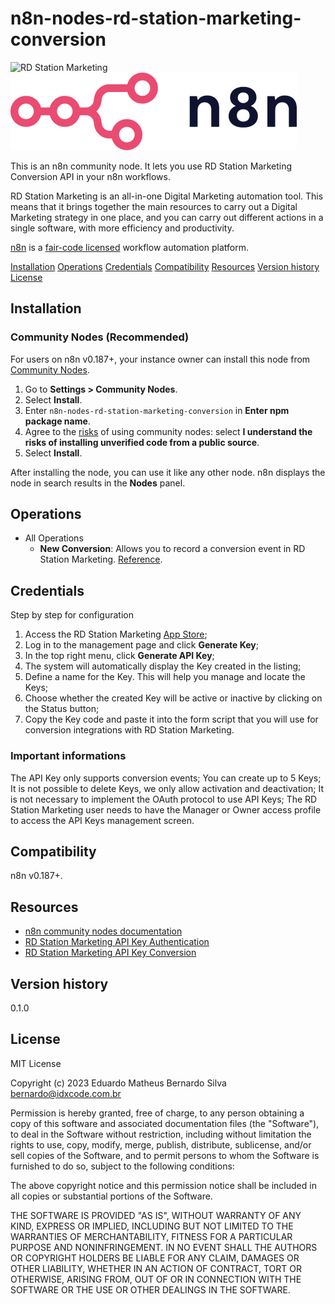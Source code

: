 # n8n-nodes-rd-station-marketing-conversion

![RD Station Marketing](https://avatars.githubusercontent.com/u/817058?s=200&v=4)
![n8n.io - Workflow Automation](https://raw.githubusercontent.com/n8n-io/n8n/master/assets/n8n-logo.png)

This is an n8n community node. It lets you use RD Station Marketing Conversion API in your n8n workflows.

RD Station Marketing is an all-in-one Digital Marketing automation tool. This means that it brings together the main resources to carry out a Digital Marketing strategy in one place, and you can carry out different actions in a single software, with more efficiency and productivity.

[n8n](https://n8n.io/) is a [fair-code licensed](https://docs.n8n.io/reference/license/) workflow automation platform.

[Installation](#installation)
[Operations](#operations)
[Credentials](#credentials)
[Compatibility](#compatibility)
[Resources](#resources)
[Version history](#version-history)
[License](#license)

## Installation
### Community Nodes (Recommended)

For users on n8n v0.187+, your instance owner can install this node from [Community Nodes](https://docs.n8n.io/integrations/community-nodes/installation/).

1. Go to **Settings > Community Nodes**.
2. Select **Install**.
3. Enter `n8n-nodes-rd-station-marketing-conversion` in **Enter npm package name**.
4. Agree to the [risks](https://docs.n8n.io/integrations/community-nodes/risks/) of using community nodes: select **I understand the risks of installing unverified code from a public source**.
5. Select **Install**.

After installing the node, you can use it like any other node. n8n displays the node in search results in the **Nodes** panel.

## Operations

* All Operations
	* **New Conversion**: Allows you to record a conversion event in RD Station Marketing. [Reference](https://developers.rdstation.com/reference/conversao).

## Credentials

Step by step for configuration

1. Access the RD Station Marketing [App Store](https://appstore.rdstation.com/en/publisher);
2. Log in to the management page and click **Generate Key**;
3. In the top right menu, click **Generate API Key**;
4. The system will automatically display the Key created in the listing;
5. Define a name for the Key. This will help you manage and locate the Keys;
6. Choose whether the created Key will be active or inactive by clicking on the Status button;
7. Copy the Key code and paste it into the form script that you will use for conversion integrations with RD Station Marketing.

### **Important informations**

The API Key only supports conversion events;
You can create up to 5 Keys;
It is not possible to delete Keys, we only allow activation and deactivation;
It is not necessary to implement the OAuth protocol to use API Keys;
The RD Station Marketing user needs to have the Manager or Owner access profile to access the API Keys management screen.

## Compatibility

n8n v0.187+.

## Resources

* [n8n community nodes documentation](https://docs.n8n.io/integrations/community-nodes/)
* [RD Station Marketing API Key Authentication](https://developers.rdstation.com/reference/autenticacao-api-key)
* [RD Station Marketing API Key Conversion](https://developers.rdstation.com/reference/conversao)

## Version history

0.1.0

## License

MIT License

Copyright (c) 2023 Eduardo Matheus Bernardo Silva <bernardo@idxcode.com.br>

Permission is hereby granted, free of charge, to any person obtaining a copy
of this software and associated documentation files (the "Software"), to deal
in the Software without restriction, including without limitation the rights
to use, copy, modify, merge, publish, distribute, sublicense, and/or sell
copies of the Software, and to permit persons to whom the Software is
furnished to do so, subject to the following conditions:

The above copyright notice and this permission notice shall be included in all
copies or substantial portions of the Software.

THE SOFTWARE IS PROVIDED "AS IS", WITHOUT WARRANTY OF ANY KIND, EXPRESS OR
IMPLIED, INCLUDING BUT NOT LIMITED TO THE WARRANTIES OF MERCHANTABILITY,
FITNESS FOR A PARTICULAR PURPOSE AND NONINFRINGEMENT. IN NO EVENT SHALL THE
AUTHORS OR COPYRIGHT HOLDERS BE LIABLE FOR ANY CLAIM, DAMAGES OR OTHER
LIABILITY, WHETHER IN AN ACTION OF CONTRACT, TORT OR OTHERWISE, ARISING FROM,
OUT OF OR IN CONNECTION WITH THE SOFTWARE OR THE USE OR OTHER DEALINGS IN THE
SOFTWARE.
